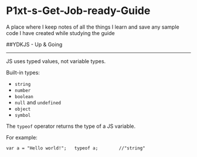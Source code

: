 # P1xt-s-Get-Job-ready-Guide
A place where I keep notes of all the things I learn and save any sample code I have created while studying the guide

##YDKJS - Up & Going
- - -

JS uses typed values, not variable types.

Built-in types:
* `string`
* `number`
* `boolean`
* `null` and `undefined`
* `object`
* `symbol`

The `typeof` operator returns the type of a JS variable.

For example:

`var a = "Hello world!";  
typeof a;        //"string"`